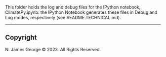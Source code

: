 This folder holds the log and debug files for the IPython notebook, ClimatePy.ipynb: the IPython Notebook generates these files in Debug and Log modes, respectively (see README.TECHNICAL.md).

----

## Copyright

N. James George © 2023. All Rights Reserved.
